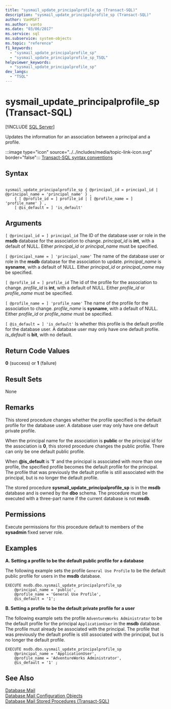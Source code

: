 ```yaml
---
title: "sysmail_update_principalprofile_sp (Transact-SQL)"
description: "sysmail_update_principalprofile_sp (Transact-SQL)"
author: VanMSFT
ms.author: vanto
ms.date: "03/06/2017"
ms.service: sql
ms.subservice: system-objects
ms.topic: "reference"
f1_keywords:
  - "sysmail_update_principalprofile_sp"
  - "sysmail_update_principalprofile_sp_TSQL"
helpviewer_keywords:
  - "sysmail_update_principalprofile_sp"
dev_langs:
  - "TSQL"
---
```

# sysmail_update_principalprofile_sp (Transact-SQL)
[!INCLUDE [SQL Server](../../includes/applies-to-version/sqlserver.md)]

  Updates the information for an association between a principal and a profile.  
  
 :::image type="icon" source="../../includes/media/topic-link-icon.svg" border="false"::: [Transact-SQL syntax conventions](../../t-sql/language-elements/transact-sql-syntax-conventions-transact-sql.md)  
  
## Syntax  
  
```  
  
sysmail_update_principalprofile_sp { @principal_id = principal_id | @principal_name = 'principal_name' } ,  
    { [ @profile_id = ] profile_id | [ @profile_name = ] 'profile_name' } ,  
    [ @is_default = ] 'is_default'  
```  
  
## Arguments  
`[ @principal_id = ] principal_id`
 The ID of the database user or role in the **msdb** database for the association to change. *principal_id* is **int**, with a default of NULL. Either *principal_id* or *principal_name* must be specified.  
  
`[ @principal_name = ] 'principal_name'`
 The name of the database user or role in the **msdb** database for the association to update. *principal_name* is **sysname**, with a default of NULL. Either *principal_id* or *principal_name* may be specified.  
  
`[ @profile_id = ] profile_id`
 The id of the profile for the association to change. *profile_id* is **int**, with a default of NULL. Either *profile_id* or *profile_name* must be specified.  
  
`[ @profile_name = ] 'profile_name'`
 The name of the profile for the association to change. *profile_name* is **sysname**, with a default of NULL. Either *profile_id* or *profile_name* must be specified.  
  
`[ @is_default = ] 'is_default'`
 Is whether this profile is the default profile for the database user. A database user may only have one default profile. *is_default* is **bit**, with no default.  
  
## Return Code Values  
 **0** (success) or **1** (failure)  
  
## Result Sets  
 None  
  
## Remarks  
 This stored procedure changes whether the profile specified is the default profile for the database user. A database user may only have one default private profile.  
  
 When the principal name for the association is **public** or the principal id for the association is **0**, this stored procedure changes the public profile. There can only be one default public profile.  
  
 When **\@is_default** is '**1**' and the principal is associated with more than one profile, the specified profile becomes the default profile for the principal. The profile that was previously the default profile is still associated with the principal, but is no longer the default profile.  
  
 The stored procedure **sysmail_update_principalprofile_sp** is in the **msdb** database and is owned by the **dbo** schema. The procedure must be executed with a three-part name if the current database is not **msdb**.  
  
## Permissions  
 Execute permissions for this procedure default to members of the **sysadmin** fixed server role.  
  
## Examples  
 **A. Setting a profile to be the default public profile for a database**  
  
 The following example sets the profile `General Use Profile` to be the default public profile for users in the **msdb** database.  
  
```  
EXECUTE msdb.dbo.sysmail_update_principalprofile_sp  
    @principal_name = 'public',  
    @profile_name = 'General Use Profile',  
    @is_default = '1';  
```  
  
 **B. Setting a profile to be the default private profile for a user**  
  
 The following example sets the profile `AdventureWorks Administrator` to be the default profile for the principal `ApplicationUser` in the **msdb** database. The profile must already be associated with the principal. The profile that was previously the default profile is still associated with the principal, but is no longer the default profile.  
  
```  
EXECUTE msdb.dbo.sysmail_update_principalprofile_sp  
    @principal_name = 'ApplicationUser',  
    @profile_name = 'AdventureWorks Administrator',  
    @is_default = '1' ;  
```  
  
## See Also  
 [Database Mail](../../relational-databases/database-mail/database-mail.md)   
 [Database Mail Configuration Objects](../../relational-databases/database-mail/database-mail-configuration-objects.md)   
 [Database Mail Stored Procedures &#40;Transact-SQL&#41;](../../relational-databases/system-stored-procedures/database-mail-stored-procedures-transact-sql.md)  
  
  
